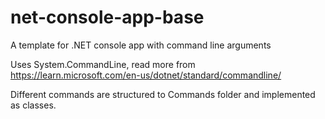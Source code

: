 # net-console-app-base

A template for .NET console app with command line arguments

Uses System.CommandLine, read more from https://learn.microsoft.com/en-us/dotnet/standard/commandline/

Different commands are structured to Commands folder and implemented as classes.